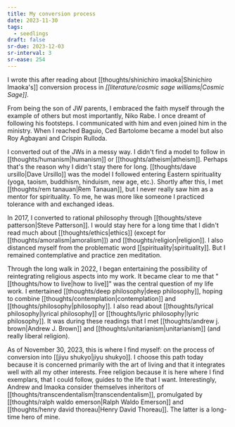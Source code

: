 ```yaml
---
title: My conversion process
date: 2023-11-30
tags:
  - seedlings
draft: false
sr-due: 2023-12-03
sr-interval: 3
sr-ease: 254
---
```

I wrote this after reading about [[thoughts/shinichiro imaoka|Shinichiro Imaoka's]] conversion process in *[[literature/cosmic sage williams|Cosmic Sage]]*.

From being the son of JW parents, I embraced the faith myself through the example of others but most importantly, Niko Rabe. I once dreamt of following his footsteps. I communicated with him and even joined him in the ministry. When I reached Baguio, Ced Bartolome became a model but also Roy Agbayani and Crispin Rulloda.

I converted out of the JWs in a messy way. I didn't find a model to follow in [[thoughts/humanism|humanism]] or [[thoughts/atheism|atheism]]. Perhaps that's the reason why I didn't stay there for long. [[thoughts/dave ursillo|Dave Ursillo]] was the model I followed entering Eastern spirituality (yoga, taoism, buddhism, hinduism, new age, etc.). Shortly after this, I met [[thoughts/rem tanauan|Rem Tanauan]], but I never really saw him as a mentor for spirituality. To me, he was more like someone I practiced tolerance with and exchanged ideas.

In 2017, I converted to rational philosophy through [[thoughts/steve patterson|Steve Patterson]]. I would stay here for a long time that I didn't read much about [[thoughts/ethics|ethics]] (except for [[thoughts/amoralism|amoralism]]) and [[thoughts/religion|religion]]. I also distanced myself from the problematic word [[spirituality|spirituality]]. But I remained contemplative and practice zen meditation.

Through the long walk in 2022, I began entertaining the possibility of reintegrating religious aspects into my work. It became clear to me that "[[thoughts/how to live|how to live]]" was the central question of my life work. I entertained [[thoughts/deep philosophy|deep philosophy]], hoping to combine [[thoughts/contemplation|contemplation]] and [[thoughts/philosophy|philosophy]]. I also read about [[thoughts/lyrical philosophy|lyrical philosophy]] or [[thoughts/lyric philosophy|lyric philosophy]]. It was during these readings that I met [[thoughts/andrew j. brown|Andrew J. Brown]] and [[thoughts/unitarianism|unitarianism]] (and really liberal religion).

As of November 30, 2023, this is where I find myself: on the process of conversion into [[jiyu shukyo|jiyu shukyo]]. I choose this path today because it is concerned primarily with the art of living and that it integrates well with all my other interests. Free religion because it is here where I find exemplars, that I could follow, guides to the life that I want. Interestingly, Andrew and Imaoka consider themselves inheritors of [[thoughts/transcendentalism|transcendentalism]], promulgated by [[thoughts/ralph waldo emerson|Ralph Waldo Emerson]] and [[thoughts/henry david thoreau|Henry David Thoreau]]. The latter is a long-time hero of mine.
